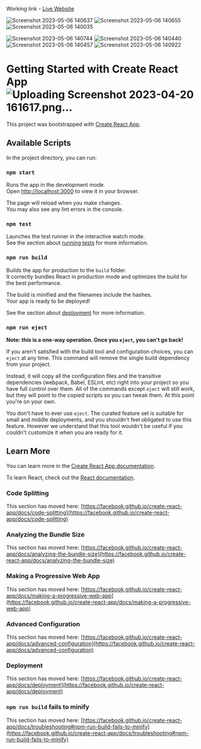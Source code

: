 Working link - <a href="https://healthonchain.netlify.app/">Live Website</a>

![Screenshot 2023-05-06 140637](https://user-images.githubusercontent.com/103880462/236613302-f71f74d7-bc2f-4f59-9d3a-bf29f7eafec7.png)
![Screenshot 2023-05-06 140655](https://user-images.githubusercontent.com/103880462/236613307-e7933e82-9a5d-4cf0-a0e2-916c8736b3d4.png)
![Screenshot 2023-05-06 140035](https://user-images.githubusercontent.com/103880462/236613321-cf6fe11e-f4f4-48d7-bdd1-04e6bd4d380b.png)

![Screenshot 2023-05-06 140744](https://user-images.githubusercontent.com/103880462/236613330-7cbff65d-15e5-4646-836c-f9c086aa3a96.png)
![Screenshot 2023-05-06 140440](https://user-images.githubusercontent.com/103880462/236613334-1506e1e8-45b6-4cd0-a5a5-2f2f383300eb.png)
![Screenshot 2023-05-06 140457](https://user-images.githubusercontent.com/103880462/236613356-0b12740a-d5fb-4bf0-8c3b-27052434c364.png)
![Screenshot 2023-05-06 140922](https://user-images.githubusercontent.com/103880462/236613403-e85589ea-c65d-435b-974e-0e9270893d19.png)

# Getting Started with Create React App![Uploading Screenshot 2023-04-20 161617.png…]()


This project was bootstrapped with [Create React App](https://github.com/facebook/create-react-app).

## Available Scripts

In the project directory, you can run:

### `npm start`

Runs the app in the development mode.\
Open [http://localhost:3000](http://localhost:3000) to view it in your browser.

The page will reload when you make changes.\
You may also see any lint errors in the console.

### `npm test`

Launches the test runner in the interactive watch mode.\
See the section about [running tests](https://facebook.github.io/create-react-app/docs/running-tests) for more information.

### `npm run build`

Builds the app for production to the `build` folder.\
It correctly bundles React in production mode and optimizes the build for the best performance.

The build is minified and the filenames include the hashes.\
Your app is ready to be deployed!

See the section about [deployment](https://facebook.github.io/create-react-app/docs/deployment) for more information.

### `npm run eject`

**Note: this is a one-way operation. Once you `eject`, you can't go back!**

If you aren't satisfied with the build tool and configuration choices, you can `eject` at any time. This command will remove the single build dependency from your project.

Instead, it will copy all the configuration files and the transitive dependencies (webpack, Babel, ESLint, etc) right into your project so you have full control over them. All of the commands except `eject` will still work, but they will point to the copied scripts so you can tweak them. At this point you're on your own.

You don't have to ever use `eject`. The curated feature set is suitable for small and middle deployments, and you shouldn't feel obligated to use this feature. However we understand that this tool wouldn't be useful if you couldn't customize it when you are ready for it.

## Learn More

You can learn more in the [Create React App documentation](https://facebook.github.io/create-react-app/docs/getting-started).

To learn React, check out the [React documentation](https://reactjs.org/).

### Code Splitting

This section has moved here: [https://facebook.github.io/create-react-app/docs/code-splitting](https://facebook.github.io/create-react-app/docs/code-splitting)

### Analyzing the Bundle Size

This section has moved here: [https://facebook.github.io/create-react-app/docs/analyzing-the-bundle-size](https://facebook.github.io/create-react-app/docs/analyzing-the-bundle-size)

### Making a Progressive Web App

This section has moved here: [https://facebook.github.io/create-react-app/docs/making-a-progressive-web-app](https://facebook.github.io/create-react-app/docs/making-a-progressive-web-app)

### Advanced Configuration

This section has moved here: [https://facebook.github.io/create-react-app/docs/advanced-configuration](https://facebook.github.io/create-react-app/docs/advanced-configuration)

### Deployment

This section has moved here: [https://facebook.github.io/create-react-app/docs/deployment](https://facebook.github.io/create-react-app/docs/deployment)

### `npm run build` fails to minify

This section has moved here: [https://facebook.github.io/create-react-app/docs/troubleshooting#npm-run-build-fails-to-minify](https://facebook.github.io/create-react-app/docs/troubleshooting#npm-run-build-fails-to-minify)

